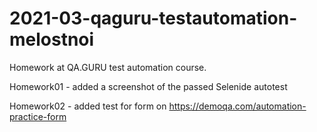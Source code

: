 # 2021-03-qaguru-testautomation-melostnoi
Homework at QA.GURU test automation course.

Homework01 - added a screenshot of the passed Selenide autotest

Homework02 - added test for form on https://demoqa.com/automation-practice-form

